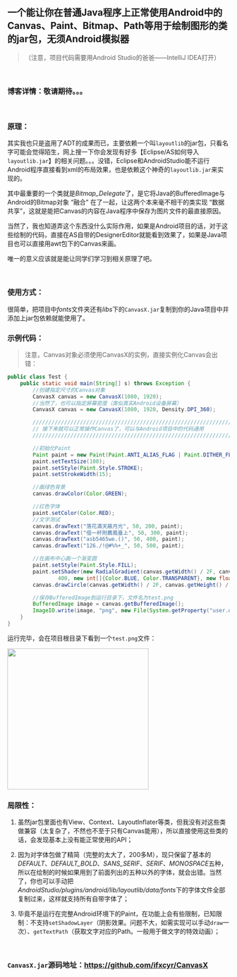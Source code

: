 ## 一个能让你在普通Java程序上正常使用Android中的Canvas、Paint、Bitmap、Path等用于绘制图形的类的jar包，无须Android模拟器
>（注意，项目代码需要用Android Studio的爸爸——IntelliJ IDEA打开）

<br/>

### 博客详情：敬请期待。。。

<br/>

### 原理：
其实我也只是盗用了ADT的成果而已，主要依赖一个叫`layoutlib`的jar包，只看名字可能会觉得陌生，网上搜一下你会发现有好多【Eclipse/AS如何导入`layoutlib.jar`】的相关问题。。。没错，Eclipse和AndroidStudio能不运行Android程序直接看到xml的布局效果，也是依赖这个神奇的`layoutlib.jar`来实现的。

其中最重要的一个类就是*Bitmap_Delegate*了，是它将Java的BufferedImage与Android的Bitmap对象 “融合” 在了一起，让这两个本来毫不相干的类实现 “数据共享”，这就是能把Canvas的内容在Java程序中保存为图片文件的最直接原因。

当然了，我也知道弄这个东西没什么实际作用，如果是Android项目的话，对于这些绘制的代码，直接在AS自带的DesignerEditor就能看到效果了，如果是Java项目也可以直接用awt包下的Canvas来画。

唯一的意义应该就是能让同学们学习到相关原理了吧。

<br/>

### 使用方式：
很简单，把项目中*fonts*文件夹还有*libs*下的`CanvasX.jar`复制到你的Java项目中并添加上jar包依赖就能使用了。
### 示例代码：
>注意，Canvas对象必须使用CanvasX的实例，直接实例化Canvas会出错：
```java
public class Test {
    public static void main(String[] s) throws Exception {
        //创建指定尺寸的Canvas对象
        CanvasX canvas = new CanvasX(1080, 1920);
        //当然了，也可以指定屏幕密度（类似真实Android设备屏幕）
        CanvasX canvas = new CanvasX(1080, 1920, Density.DPI_360);

        ///////////////////////////////////////////////////////////////////////////
        // 接下来就可以正常操作Canvas了，可以与Android项目中的代码通用
        ///////////////////////////////////////////////////////////////////////////

        //初始化Paint
        Paint paint = new Paint(Paint.ANTI_ALIAS_FLAG | Paint.DITHER_FLAG);
        paint.setTextSize(100);
        paint.setStyle(Paint.Style.STROKE);
        paint.setStrokeWidth(15);

        //画绿色背景
        canvas.drawColor(Color.GREEN);

        //红色字体
        paint.setColor(Color.RED);
        //文字测试
        canvas.drawText("落花滿天蔽月光", 50, 200, paint);
        canvas.drawText("借一杯附薦鳳臺上", 50, 300, paint);
        canvas.drawText("asb5465we.()", 50, 400, paint);
        canvas.drawText("126./!@#%%+_", 50, 500, paint);

        //在画布中心画一个渐变圆
        paint.setStyle(Paint.Style.FILL);
        paint.setShader(new RadialGradient(canvas.getWidth() / 2F, canvas.getHeight() / 2F,
                400, new int[]{Color.BLUE, Color.TRANSPARENT}, new float[]{.2F, 1F}, Shader.TileMode.CLAMP));
        canvas.drawCircle(canvas.getWidth() / 2F, canvas.getHeight() / 2F, 400, paint);

        //保存BufferedImage到运行目录下，文件名为test.png
        BufferedImage image = canvas.getBufferedImage();
        ImageIO.write(image, "png", new File(System.getProperty("user.dir"), "test.png"));
    }
}
```
运行完毕，会在项目根目录下看到一个`test.png`文件：

<img src="https://github.com/wuyr/CanvasX/raw/master/test.png" width="320" height="auto"/>

<br/>

### 局限性：
 1. 虽然jar包里面也有View、Context、LayoutInflater等类，但我没有对这些类做兼容（太复杂了，不然也不至于只有Canvas能用），所以直接使用这些类的话，会发现基本上没有能正常使用的API；
 
 2. 因为对字体包做了精简（完整的太大了，200多M），现只保留了基本的*DEFAULT*、*DEFAULT_BOLD*、*SANS_SERIF*、*SERIF*、*MONOSPACE*五种，所以在绘制的时候如果用到了前面列出的五种以外的字体，就会出错。当然了，你也可以手动把*AndroidStudio/plugins/android/lib/layoutlib/data/fonts*下的字体文件全部复制过来，这样就支持所有自带字体了；
 
 3. 毕竟不是运行在完整Android环境下的Paint，在功能上会有些限制，已知限制：不支持`setShadowLayer`（阴影效果。问题不大，如需实现可以手动`draw`一次）、`getTextPath`（获取文字对应的Path。一般用于做文字的特效动画）； 


<br/>

### `CanvasX.jar`源码地址：<https://github.com/ifxcyr/CanvasX>